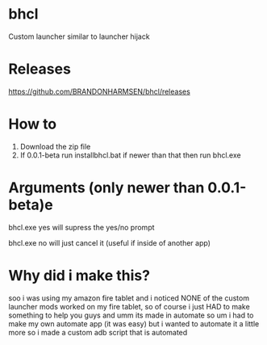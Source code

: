 # bhcl
Custom launcher similar to launcher hijack
# Releases
https://github.com/BRANDONHARMSEN/bhcl/releases
# How to
1. Download the zip file
2. If 0.0.1-beta run installbhcl.bat if newer than that then run bhcl.exe
# Arguments (only newer than 0.0.1-beta)e
bhcl.exe yes will supress the yes/no prompt

bhcl.exe no will just cancel it (useful if inside of another app)
# Why did i make this?
soo i was using my amazon fire tablet and i noticed NONE of the custom launcher mods worked on my fire tablet, so of course i just HAD to make something to help you guys and umm its made in automate so um i had to make my own automate app (it was easy) but i wanted to automate it a little more so i made a custom adb script that is automated
